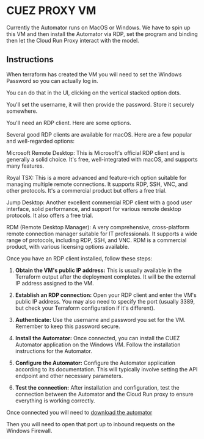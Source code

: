 # CUEZ PROXY VM

Currently the Automator runs on MacOS or Windows. We have to spin up
this VM and then install the Automator via RDP, set the program and binding
then let the Cloud Run Proxy interact with the model.

## Instructions

When terraform has created the VM you will need to set the Windows Password
so you can actually log in.

You can do that in the UI, clicking on the vertical stacked option dots.

You'll set the username, it will then provide the password. Store it securely
somewhere.

You'll need an RDP client. Here are some options.

Several good RDP clients are available for macOS. Here are a few popular and well-regarded options:

Microsoft Remote Desktop: This is Microsoft's official RDP client and is generally a solid choice. It's free, well-integrated with macOS, and supports many features.

Royal TSX: This is a more advanced and feature-rich option suitable for managing multiple remote connections. It supports RDP, SSH, VNC, and other protocols. It's a commercial product but offers a free trial.

Jump Desktop: Another excellent commercial RDP client with a good user interface, solid performance, and support for various remote desktop protocols. It also offers a free trial.

RDM (Remote Desktop Manager): A very comprehensive, cross-platform remote connection manager suitable for IT professionals. It supports a wide range of protocols, including RDP, SSH, and VNC. RDM is a commercial product, with various licensing options available.

Once you have an RDP client installed, follow these steps:

1. **Obtain the VM's public IP address:** This is usually available in the Terraform output after the deployment completes.  It will be the external IP address assigned to the VM.

2. **Establish an RDP connection:** Open your RDP client and enter the VM's public IP address.  You may also need to specify the port (usually 3389, but check your Terraform configuration if it's different).

3. **Authenticate:** Use the username and password you set for the VM.  Remember to keep this password secure.

4. **Install the Automator:** Once connected, you can install the CUEZ Automator application on the Windows VM. Follow the installation instructions for the Automator.

5. **Configure the Automator:** Configure the Automator application according to its documentation. This will typically involve setting the API endpoint and other necessary parameters.

6. **Test the connection:** After installation and configuration, test the connection between the Automator and the Cloud Run proxy to ensure everything is working correctly.

Once connected you will need to [download the automator](https://download.cuez.app/automator/stable/latest)

Then you will need to open that port up to inbound requests on the Windows Firewall.
